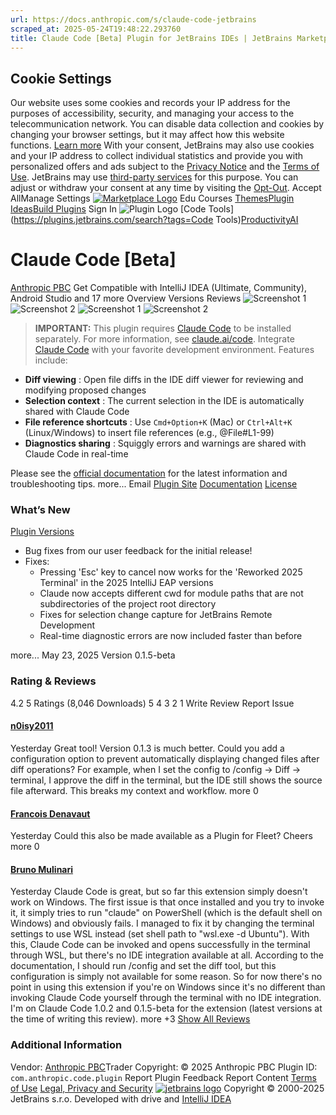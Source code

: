 ```yaml
---
url: https://docs.anthropic.com/s/claude-code-jetbrains
scraped_at: 2025-05-24T19:48:22.293760
title: Claude Code [Beta] Plugin for JetBrains IDEs | JetBrains Marketplace
---
```


[](https://plugins.jetbrains.com/plugin/27310-claude-code-beta-)
## Cookie Settings
Our website uses some cookies and records your IP address for the purposes of accessibility, security, and managing your access to the telecommunication network. You can disable data collection and cookies by changing your browser settings, but it may affect how this website functions. [Learn more](https://www.jetbrains.com/legal/docs/privacy/cookie-notice/) With your consent, JetBrains may also use cookies and your IP address to collect individual statistics and provide you with personalized offers and ads subject to the [Privacy Notice](https://www.jetbrains.com/legal/docs/privacy/privacy/) and the [Terms of Use](https://www.jetbrains.com/legal/docs/company/useterms/). JetBrains may use [third-party services](https://www.jetbrains.com/legal/docs/privacy/third-parties/) for this purpose. You can adjust or withdraw your consent at any time by visiting the [Opt-Out](https://plugins.jetbrains.com/plugin/27310-claude-code-beta-#opt-out).
Accept AllManage Settings
[![Marketplace Logo](https://plugins.jetbrains.com/static/versions/34244/logo.svg)](https://plugins.jetbrains.com/)
Edu Courses
[Themes](https://plugins.jetbrains.com/search?tags=Theme)[Plugin Ideas](https://plugins.jetbrains.com/plugin-ideas)[Build Plugins](https://plugins.jetbrains.com/developers)
Sign In
![Plugin Logo](https://plugins.jetbrains.com/files/27310/750678/icon/default.svg)
[Code Tools](https://plugins.jetbrains.com/search?tags=Code Tools)[Productivity](https://plugins.jetbrains.com/search?tags=Productivity)[AI](https://plugins.jetbrains.com/search?tags=AI)
# Claude Code [Beta]
[](https://plugins.jetbrains.com/plugin/27310-claude-code-beta-/reviews)
[Anthropic PBC](https://plugins.jetbrains.com/vendor/anthropic)
Get
Compatible with IntelliJ IDEA (Ultimate, Community), Android Studio and 17 more
Overview
Versions
Reviews
![Screenshot 1](https://plugins.jetbrains.com/files/27310/screenshot_e4bcacef-1a01-497c-aeb3-4c2fcf91896b)
![Screenshot 2](https://plugins.jetbrains.com/files/27310/screenshot_13b0c1b3-3e26-48e7-ae1d-c209f5724a36)
![Screenshot 1](https://plugins.jetbrains.com/files/27310/screenshot_e4bcacef-1a01-497c-aeb3-4c2fcf91896b)
![Screenshot 2](https://plugins.jetbrains.com/files/27310/screenshot_13b0c1b3-3e26-48e7-ae1d-c209f5724a36)
> **IMPORTANT:** This plugin requires [Claude Code](https://docs.anthropic.com/en/docs/claude-code/overview) to be installed separately. For more information, see [claude.ai/code](https://claude.ai/code).
Integrate [Claude Code](https://docs.anthropic.com/en/docs/claude-code/overview) with your favorite development environment. Features include:
  * **Diff viewing** : Open file diffs in the IDE diff viewer for reviewing and modifying proposed changes
  * **Selection context** : The current selection in the IDE is automatically shared with Claude Code
  * **File reference shortcuts** : Use `Cmd+Option+K` (Mac) or `Ctrl+Alt+K` (Linux/Windows) to insert file references (e.g., @File#L1-99)
  * **Diagnostics sharing** : Squiggly errors and warnings are shared with Claude Code in real-time


Please see the [official documentation](https://docs.anthropic.com/s/claude-code-ide-integrations) for the latest information and troubleshooting tips.
more...
Email
[Plugin Site](https://www.anthropic.com/claude-code)
[Documentation](https://docs.anthropic.com/s/claude-code-ide-integrations)
[License](https://github.com/anthropics/claude-code/blob/main/LICENSE.md)
### What’s New
[Plugin Versions](https://plugins.jetbrains.com/plugin/27310-claude-code-beta-/versions)
  * Bug fixes from our user feedback for the initial release!
  * Fixes:
    * Pressing 'Esc' key to cancel now works for the 'Reworked 2025 Terminal' in the 2025 IntelliJ EAP versions
    * Claude now accepts different cwd for module paths that are not subdirectories of the project root directory
    * Fixes for selection change capture for JetBrains Remote Development
    * Real-time diagnostic errors are now included faster than before 


more...
May 23, 2025
Version 0.1.5-beta
### Rating & Reviews
4.2
5 Ratings (8,046 Downloads)
5
4
3
2
1
Write Review
Report Issue
#### [n0isy2011](https://plugins.jetbrains.com/author/3178254f-7111-4cee-840c-9bac89daba3a)
Yesterday
Great tool! Version 0.1.3 is much better. Could you add a configuration option to prevent automatically displaying changed files after diff operations? For example, when I set the config to /config -> Diff -> terminal, I approve the diff in the terminal, but the IDE still shows the source file afterward. This breaks my context and workflow.
more
0
#### [Francois Denavaut](https://plugins.jetbrains.com/author/ecd76e53-ed50-4753-aebb-3495dd9bf1f1)
Yesterday
Could this also be made available as a Plugin for Fleet? Cheers
more
0
#### [Bruno Mulinari](https://plugins.jetbrains.com/author/8b5c86fe-f549-442d-8d21-2015f471e244)
Yesterday
Claude Code is great, but so far this extension simply doesn't work on Windows. The first issue is that once installed and you try to invoke it, it simply tries to run "claude" on PowerShell (which is the default shell on Windows) and obviously fails. I managed to fix it by changing the terminal settings to use WSL instead (set shell path to "wsl.exe -d Ubuntu").
With this, Claude Code can be invoked and opens successfully in the terminal through WSL, but there's no IDE integration available at all. According to the documentation, I should run /config and set the diff tool, but this configuration is simply not available for some reason.
So for now there's no point in using this extension if you're on Windows since it's no different than invoking Claude Code yourself through the terminal with no IDE integration.
I'm on Claude Code 1.0.2 and 0.1.5-beta for the extension (latest versions at the time of writing this review).
more
+3
[Show All Reviews](https://plugins.jetbrains.com/plugin/27310-claude-code-beta-/reviews)
### Additional Information
Vendor:
[Anthropic PBC](https://plugins.jetbrains.com/vendor/anthropic)Trader
Copyright:
© 2025 Anthropic PBC
Plugin ID:
`com.anthropic.code.plugin`
Report Plugin
[](https://twitter.com/JBPlatform "JetBrains Marketplace on X \(Twitter\)")[](https://bsky.app/profile/platform.jetbrains.com "JetBrains Marketplace on Bluesky")[](https://blog.jetbrains.com/platform "JetBrains Marketplace blog")[](https://youtrack.jetbrains.com/issues/MP "JetBrains Marketplace Issue Tracker")[](https://platform.jetbrains.com/ "JetBrains Marketplace Community")[](https://www.youtube.com/playlist?list=PLQ176FUIyIUZRWGCFY7G9V5zaM00THymY "JetBrains Marketplace on YouTube")[](https://www.linkedin.com/showcase/jetbrains-marketplace "JetBrains Marketplace on LinkedIn")
Feedback
Report Content
[Terms of Use](https://plugins.jetbrains.com/legal/terms-of-use)
[Legal, Privacy and Security](https://plugins.jetbrains.com/legal)
[![jetbrains logo](https://plugins.jetbrains.com/static/versions/34244/jetbrains-simple.svg)](https://www.jetbrains.com)
Copyright © 2000-2025 JetBrains s.r.o.
Developed with drive and [IntelliJ IDEA](https://jetbrains.com/idea)

